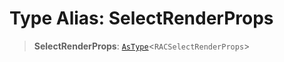 # Type Alias: SelectRenderProps

> **SelectRenderProps**: [`AsType`](AsType.md)\<`RACSelectRenderProps`\>

